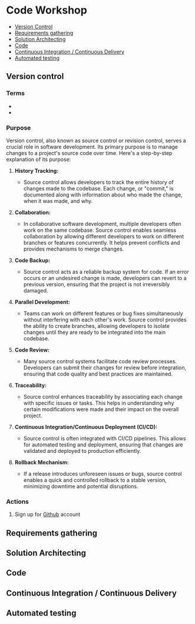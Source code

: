# Code Workshop
* [Version Control](https://github.com/pdzaffina/code_workshop/blob/main/README.md#version-control)
* [Requirements gathering](https://github.com/pdzaffina/code_workshop/blob/main/README.md#)
* [Solution Architecting](https://github.com/pdzaffina/code_workshop/blob/main/README.md#)
* [Code](https://github.com/pdzaffina/code_workshop/blob/main/README.md#)
* [Continuous Integration / Continuous Delivery](https://github.com/pdzaffina/code_workshop/blob/main/README.md#)
* [Automated testing](https://github.com/pdzaffina/code_workshop/blob/main/README.md#)

## Version control
### Terms 
* 
* 
### Purpose
Version control, also known as source control or revision control, serves a crucial role in software development. Its primary purpose is to manage changes to a project's source code over time. Here's a step-by-step explanation of its purpose:

1. **History Tracking:**
   - Source control allows developers to track the entire history of changes made to the codebase. Each change, or "commit," is documented along with information about who made the change, when it was made, and why.

2. **Collaboration:**
   - In collaborative software development, multiple developers often work on the same codebase. Source control enables seamless collaboration by allowing different developers to work on different branches or features concurrently. It helps prevent conflicts and provides mechanisms to merge changes.

3. **Code Backup:**
   - Source control acts as a reliable backup system for code. If an error occurs or an undesired change is made, developers can revert to a previous version, ensuring that the project is not irreversibly damaged.

4. **Parallel Development:**
   - Teams can work on different features or bug fixes simultaneously without interfering with each other's work. Source control provides the ability to create branches, allowing developers to isolate changes until they are ready to be integrated into the main codebase.

5. **Code Review:**
   - Many source control systems facilitate code review processes. Developers can submit their changes for review before integration, ensuring that code quality and best practices are maintained.

6. **Traceability:**
   - Source control enhances traceability by associating each change with specific issues or tasks. This helps in understanding why certain modifications were made and their impact on the overall project.

7. **Continuous Integration/Continuous Deployment (CI/CD):**
   - Source control is often integrated with CI/CD pipelines. This allows for automated testing and deployment, ensuring that changes are validated and deployed to production efficiently.

8. **Rollback Mechanism:**
   - If a release introduces unforeseen issues or bugs, source control enables a quick and controlled rollback to a stable version, minimizing downtime and potential disruptions.

### Actions
1. Sign up for [Github](https://github.com/) account 
## Requirements gathering
## Solution Architecting
## Code
## Continuous Integration / Continuous Delivery
## Automated testing
